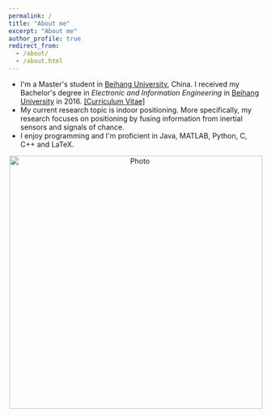 ```yaml
---
permalink: /
title: "About me"
excerpt: "About me"
author_profile: true
redirect_from: 
  - /about/
  - /about.html
---
```


- I'm a Master's student in [Beihang University](http://www.buaa.edu.cn), China. I received my Bachelor's degree in *Electronic and Information Engineering* in [Beihang University](http://www.buaa.edu.cn) in 2016. [[Curriculum Vitae]](https://cleartune.github.io/files/CV_HaidongWang.pdf)
- My current research topic is indoor positioning. More specifically, my research focuses on positioning by fusing information from inertial sensors and signals of chance. 
- I enjoy programming and I'm proficient in Java, MATLAB, Python, C, C++ and LaTeX. 

<p align="center">
  <img src="https://cleartune.github.io/images/Me.jpg?raw=true" alt="Photo" style="width:500px;" />
</p>
